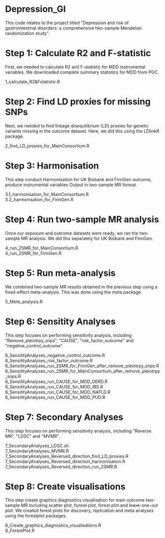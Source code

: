 # Depression_GI
This code relates to the project titled "Depression and risk of gastrointestinal disorders: a comprehensive two-sample Mendelian randomization study".


# Step 1: Calculate R2 and F-statistic
First, we needed to calculate R2 and F-statistic for MDD instrumental variables. We downloaded complete summary statistics for MDD from PGC.

1_calculate_R2&Fstatistic.R

# Step 2: Find LD proxies for missing SNPs
Next, we needed to find linkage disequilibrium (LD) proxies for genetic variants missing in the outcome dataset. Here, we did this using the LDlinkR package.

2_find_LD_proxies_for_MainConsortium.R

# Step 3: Harmonisation
This step conduct Harmonisation for UK Biobank and FinnGen outcome, produce instrumental variables Output in two-sample MR format.

3.1_harmonisation_for_MainConsortium.R  
3.2_harmonisation_for_FinnGen.R

# Step 4: Run two-sample MR analysis
Once our exposure and outcome datasets were ready, we ran the two-sample MR analysis. We did this separately for UK Biobank and FinnGen. 

4_run_2SMR_for_MainConsortium.R  
4_run_2SMR_for_FinnGen.R

# Step 5: Run meta-analysis
We combined two-sample MR results obtained in the previous step using a fixed-effect meta-analysis. This was done using the meta package.

5_Mete_analysis.R

# Step 6: Sensitity Analyses
This step focuses on performing sensitivity analysis, including "Remove_pleiotrpy_snps", "CAUSE", "risk_factor_outcome" and "negative_control_outcome".

6_SensitityAnalyses_negative_control_outcome.R  
6_SensitityAnalyses_risk_factor_outcome.R  
6_SensitityAnalyses_run_2SMR_for_FinnGen_after_remove_pleiotrpy_snps.R  
6_SensitityAnalyses_run_2SMR_for_MainConsortium_after_remove_pleiotrpy_snps.R  
6_SensitityAnalyses_run_CAUSE_for_MDD_GERD.R  
6_SensitityAnalyses_run_CAUSE_for_MDD_IBS.R  
6_SensitityAnalyses_run_CAUSE_for_MDD_NAFLD.R  
6_SensitityAnalyses_run_CAUSE_for_MDD_PUD.R  

# Step 7: Secondary Analyses
This step focuses on performing sensitivity analysis, including "Reverse MR", "LDSC" and "MVMR".

7_SecondaryAnalyses_LDSC.sh  
7_SecondaryAnalyses_MVMR.R  
7_SecondaryAnalyses_Reversed_direction_find_LD_proxies.R  
7_SecondaryAnalyses_Reversed_direction_harmonisation.R  
7_SecondaryAnalyses_Reversed_direction_run_2SMR.R  

# Step 8: Create visualisations
This step  create graphics diagnostics visualisation for main outcome two-sample MR including scatter plot, funnel plot, forest plot and leave-one-out plot. We created forest plots for discovery, replication and meta analyses using the forestplot packages.

8_Create_graphics_diagnostics_visualisations.R  
8_ForestPlot.R

